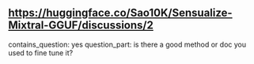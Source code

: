 ## https://huggingface.co/Sao10K/Sensualize-Mixtral-GGUF/discussions/2

contains_question: yes
question_part: is there a good method or doc you used to fine tune it?